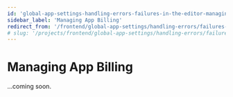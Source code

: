 ```yaml
---
id: 'global-app-settings-handling-errors-failures-in-the-editor-managing-app-billing'
sidebar_label: 'Managing App Billing'
redirect_from: '/frontend/global-app-settings/handling-errors/failures-in-the-editor/managing-app-billing'
# slug: '/projects/frontend/global-app-settings/handling-errors/failures-in-the-editor/managing-app-billing'
---
```


# Managing App Billing

...coming soon.
